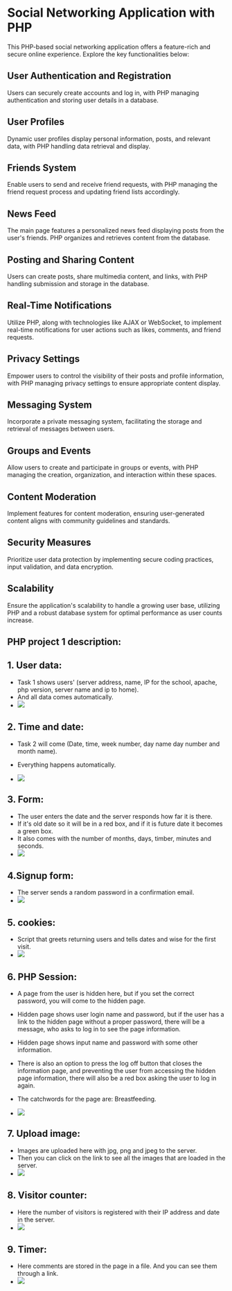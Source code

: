 # Social Networking Application with PHP

This PHP-based social networking application offers a feature-rich and secure online experience. Explore the key functionalities below:

## User Authentication and Registration

Users can securely create accounts and log in, with PHP managing authentication and storing user details in a database.

## User Profiles

Dynamic user profiles display personal information, posts, and relevant data, with PHP handling data retrieval and display.

## Friends System

Enable users to send and receive friend requests, with PHP managing the friend request process and updating friend lists accordingly.

## News Feed

The main page features a personalized news feed displaying posts from the user's friends. PHP organizes and retrieves content from the database.

## Posting and Sharing Content

Users can create posts, share multimedia content, and links, with PHP handling submission and storage in the database.

## Real-Time Notifications

Utilize PHP, along with technologies like AJAX or WebSocket, to implement real-time notifications for user actions such as likes, comments, and friend requests.

## Privacy Settings

Empower users to control the visibility of their posts and profile information, with PHP managing privacy settings to ensure appropriate content display.

## Messaging System

Incorporate a private messaging system, facilitating the storage and retrieval of messages between users.

## Groups and Events

Allow users to create and participate in groups or events, with PHP managing the creation, organization, and interaction within these spaces.

## Content Moderation

Implement features for content moderation, ensuring user-generated content aligns with community guidelines and standards.

## Security Measures

Prioritize user data protection by implementing secure coding practices, input validation, and data encryption.

## Scalability

Ensure the application's scalability to handle a growing user base, utilizing PHP and a robust database system for optimal performance as user counts increase.




## PHP project 1 description:
## 1. User data:
- Task 1 shows users' (server address, name, IP for the school,
apache, php version, server name and ip to home).
- And all data comes automatically.
- ![](./images/p1-img1.png)

##  2. Time and date:
- Task 2 will come (Date, time, week number, day name day number and month name). 
- Everything happens automatically.

- ![](./images/p1-img2.png)
## 3. Form:
- The user enters the date and the server responds how far it is there. 
- If it's old date so it will be in a red box, and if it is future date it becomes a green box. 
- It also comes with the number of months, days, timber, minutes and seconds.
- ![](./images/p1-img3.png)

## 4.Signup form:
- The server sends a random password in a confirmation email.
- ![](./images/p1-img4.png)
## 5. cookies:
- Script that greets returning users and tells dates and wise for the first visit.
- ![](./images/p1-img5.png)

## 6. PHP Session:
- A page from the user is hidden here,
but if you set the correct password, you will come to the hidden page.
- Hidden page shows user login name and password,
but if the user has a link to the hidden page without a proper password, there will be a message,
who asks to log in to see the page information.

- Hidden page shows input name and password with some other information.
- There is also an option to press the log off button that closes the information page,
and preventing the user from accessing the hidden page information,
there will also be a red box asking the user to log in again.
- The catchwords for the page are: Breastfeeding.
- ![](./images/p1-img6.png)

## 7. Upload image:
- Images are uploaded here with jpg,
 png and jpeg to the server.
- Then you can click on the link to see all the images that are loaded in the server.
- ![](./images/p1-img7.png)

## 8. Visitor counter:
- Here the number of visitors is registered with their IP address and date in the server.
- ![](./images/p1-img8.png)

## 9. Timer:
- Here comments are stored in the page in a file. And you can see them through a link.
- ![](./images/p1-img9.png)

